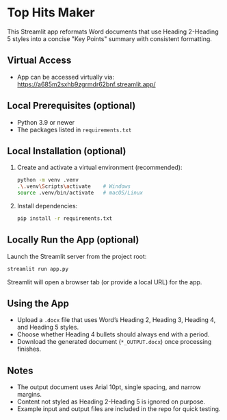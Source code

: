 # Top Hits Maker

This Streamlit app reformats Word documents that use Heading 2-Heading 5 styles into a concise "Key Points" summary with consistent formatting.

## Virtual Access
- App can be accessed virtually via: https://a685m2sxhb9zgrmdr62bnf.streamlit.app/

## Local Prerequisites (optional)
- Python 3.9 or newer
- The packages listed in `requirements.txt`

## Local Installation (optional)
1. Create and activate a virtual environment (recommended):
   ```bash
   python -m venv .venv
   .\.venv\Scripts\activate    # Windows
   source .venv/bin/activate   # macOS/Linux
   ```
2. Install dependencies:
   ```bash
   pip install -r requirements.txt
   ```

## Locally Run the App (optional)
Launch the Streamlit server from the project root:
```bash
streamlit run app.py
```
Streamlit will open a browser tab (or provide a local URL) for the app.

## Using the App
- Upload a `.docx` file that uses Word’s Heading 2, Heading 3, Heading 4, and Heading 5 styles.
- Choose whether Heading 4 bullets should always end with a period.
- Download the generated document (`*_OUTPUT.docx`) once processing finishes.

## Notes
- The output document uses Arial 10pt, single spacing, and narrow margins.
- Content not styled as Heading 2-Heading 5 is ignored on purpose.
- Example input and output files are included in the repo for quick testing.
